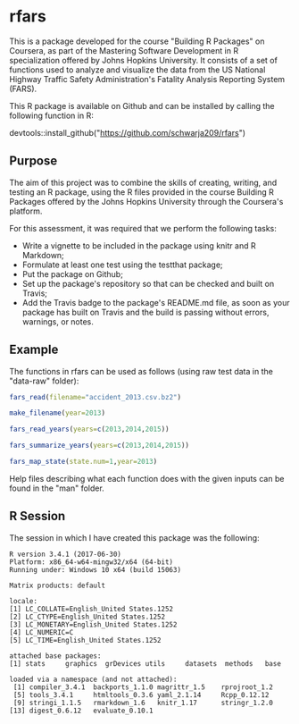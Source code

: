 rfars
=====

This is a package developed for the course "Building R Packages" on Coursera, as part of the Mastering Software Development in R specialization offered by Johns Hopkins University. It consists of a set of functions used to analyze and visualize the data from the US National Highway Traffic Safety Administration's Fatality Analysis Reporting System (FARS).

This R package is available on Github and can be installed by calling the following function in R:

devtools::install\_github("<https://github.com/schwarja209/rfars>")

Purpose
-------

The aim of this project was to combine the skills of creating, writing, and testing an R package, using the R files provided in the course Building R Packages offered by the Johns Hopkins University through the Coursera's platform.

For this assessment, it was required that we perform the following tasks:

-   Write a vignette to be included in the package using knitr and R Markdown;
-   Formulate at least one test using the testthat package;
-   Put the package on Github;
-   Set up the package's repository so that can be checked and built on Travis;
-   Add the Travis badge to the package's README.md file, as soon as your package has built on Travis and the build is passing without errors, warnings, or notes.

Example
-------

The functions in rfars can be used as follows (using raw test data in the "data-raw" folder):

``` r
fars_read(filename="accident_2013.csv.bz2")

make_filename(year=2013)

fars_read_years(years=c(2013,2014,2015))

fars_summarize_years(years=c(2013,2014,2015))

fars_map_state(state.num=1,year=2013)
```

Help files describing what each function does with the given inputs can be found in the "man" folder.

R Session
---------

The session in which I have created this package was the following:

    R version 3.4.1 (2017-06-30)
    Platform: x86_64-w64-mingw32/x64 (64-bit)
    Running under: Windows 10 x64 (build 15063)

    Matrix products: default

    locale:
    [1] LC_COLLATE=English_United States.1252 
    [2] LC_CTYPE=English_United States.1252   
    [3] LC_MONETARY=English_United States.1252
    [4] LC_NUMERIC=C                          
    [5] LC_TIME=English_United States.1252    

    attached base packages:
    [1] stats     graphics  grDevices utils     datasets  methods   base     

    loaded via a namespace (and not attached):
     [1] compiler_3.4.1  backports_1.1.0 magrittr_1.5    rprojroot_1.2  
     [5] tools_3.4.1     htmltools_0.3.6 yaml_2.1.14     Rcpp_0.12.12   
     [9] stringi_1.1.5   rmarkdown_1.6   knitr_1.17      stringr_1.2.0  
    [13] digest_0.6.12   evaluate_0.10.1
